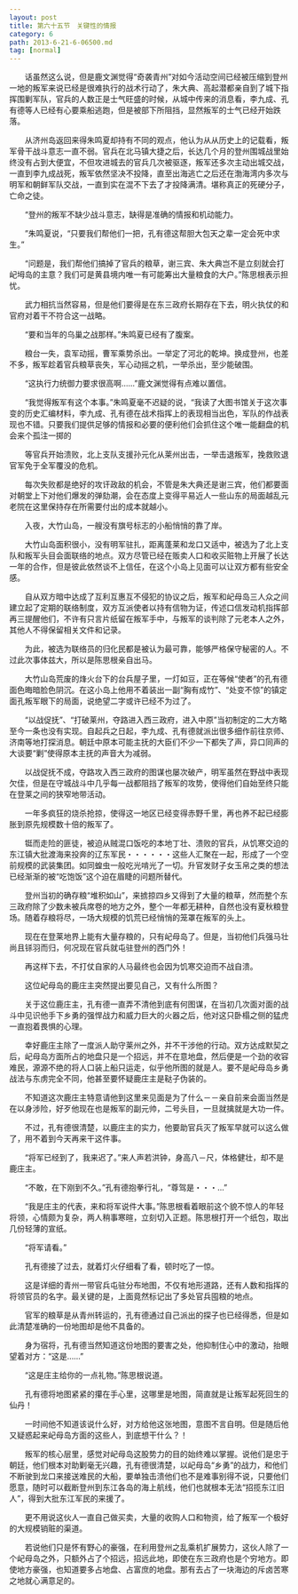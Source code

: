 ```yaml
---
layout: post
title: 第六十五节　关键性的情报
category: 6
path: 2013-6-21-6-06500.md
tag: [normal]
---
```


　　话虽然这么说，但是鹿文渊觉得“奇袭青州”对如今活动空间已经被压缩到登州一地的叛军来说已经是很难执行的战术行动了，朱大典、高起潜都亲自到了城下指挥围剿军队，官兵的人数正是士气旺盛的时候，从城中传来的消息看，李九成、孔有德等人已经有心要乘船逃跑，但是被部下所阻挡，显然叛军的士气已经开始跌落。

　　从济州岛返回来得朱鸣夏却持有不同的观点，他认为从从历史上的记载看，叛军骨干战斗意志一直不弱。官兵在北马镇大捷之后，长达几个月的登州围城战里始终没有占到大便宜，不但攻进城去的官兵几次被驱逐，叛军还多次主动出城交战，一直到李九成战死，叛军依然坚决不投降，直至出海逃亡之后还在渤海湾内多次与明军和朝鲜军队交战，一直到实在混不下去了才投降满清。堪称真正的死硬分子，亡命之徒。

　　“登州的叛军不缺少战斗意志，缺得是准确的情报和机动能力。

　　”朱鸣夏说，“只要我们帮他们一把，孔有德这帮胆大包天之辈一定会死中求生。”

　　“问题是，我们帮他们搞掉了官兵的粮草，谢三宾、朱大典岂不是立刻就会打屺坶岛的主意？我们可是黄县境内唯一有可能筹出大量粮食的大户。”陈思根表示担忧。

　　武力相抗当然容易，但是他们要得是在东三政府长期存在下去，明火执仗的和官府对着干不符合这一战略。

　　“要和当年的乌巢之战那样。”朱鸣夏已经有了腹案。

　　粮台一失，袁军动摇，曹军乘势杀出。一举定了河北的乾坤。换成登州，也差不多，叛军趁着官兵粮草丧失，军心动摇之机，一举杀出，至少能破围。

　　“这执行力统御力要求很高啊……”鹿文渊觉得有点难以置信。

　　“我觉得叛军有这个本事。”朱鸣夏毫不迟疑的说，“我读了大图书馆关于这次事变的历史汇编材料，李九成、孔有德在战术指挥上的表现相当出色，军队的作战表现也不错。只要我们提供足够的情报和必要的便利他们会抓住这个唯一能翻盘的机会来个孤注一掷的

　　等官兵开始溃败，北上支队支援孙元化从莱州出击，一举击退叛军，挽救败退官军免于全军覆没的危机。

　　每次失败都是绝好的攻讦政敌的机会，不管是朱大典还是谢三宾，他们都要面对朝堂上下对他们爆发的弹劾潮，会在态度上变得平易近人一些山东的局面越乱元老院在这里保持存在所需要付出的成本就越小。

　　入夜，大竹山岛，一艘没有旗号标志的小船悄悄的靠了岸。

　　大竹山岛面积很小，没有明军驻扎，距离蓬莱和龙口又适中，被选为了北上支队和叛军头目会面联络的地点。双方尽管已经在贩卖人口和收买赃物上开展了长达一年的合作，但是彼此依然谈不上信任，在这个小岛上见面可以让双方都有些安全感。

　　自从双方暗中达成了互利互惠互不侵犯的协议之后，叛军和屺母岛三人众之间建立起了定期的联络制度，双方互派使者以持有信物为证，传述口信发动机指挥部再三提醒他们，不许有只言片纸留在叛军手中，与叛军的谈判除了元老本人之外，其他人不得保留相关文件和记录。

　　为此，被选为联络员的归化民都是被认为最可靠，能够严格保守秘密的人。不过此次事体兹大，所以是陈思根亲自出马。

　　大竹山岛荒废的烽火台下的台兵屋子里，一灯如豆，正在等候“使者”的孔有德面色晦暗脸色阴沉。在这小岛上他用不着装出一副“胸有成竹”、“处变不惊”的镇定面孔叛军眼下的局面，说绝望二字或许已经不为过了。

　　“以战促抚”、“打破莱州，夺路进入西三政府，进入中原”当初制定的二大方略至今一条也没有实现。自起兵之日起，李九成、孔有德就派出很多细作前往京师、济南等地打探消息。朝廷中原本可能主抚的大臣们不少一下都失了声，异口同声的大谈要“剿”使得原本主抚的声音大为减弱。

　　以战促抚不成，夺路攻入西三政府的图谋也屡次破产，明军虽然在野战中表现欠佳，但是在守城战斗中几乎每一战都阻挡了叛军的攻势，使得他们自始至终只能在登莱之间的狭窄地带活动。

　　一年多疯狂的烧杀抢掠，使得这一地区已经变得赤野千里，再也养不起已经膨胀到原先规模数十倍的叛军了。

　　铤而走险的匪徒，被迫从贼混口饭吃的本地丁壮、溃败的官兵，从饥寒交迫的东江镇大批渡海来投奔的辽东军民・・・・・・这些人汇聚在一起，形成了一个空前规模的武装集团。如同蝗虫一般吃光啃光了一切。升官发财子女玉帛之类的想法已经渐渐的被“吃饱饭”这个迫在眉睫的问题所替代。

　　登州当初的确存粮“堆积如山”，来掳掠四乡又得到了大量的粮草，然而整个东三政府除了少数未被兵席卷的地方之外，整个一年都无耕种，自然也没有夏秋粮登场。随着存粮将尽，一场大规模的饥荒已经悄悄的笼罩在叛军的头上。

　　现在在登莱地界上能有大量存粮的，只有屺母岛了。但是，当初他们兵强马壮尚且铩羽而归，何况现在官兵就屯驻登州的西门外！

　　再这样下去，不打仗自家的人马最终也会因为饥寒交迫而不战自溃。

　　这位屺母岛的鹿庄主突然提出要见自己，又有什么所图？

　　关于这位鹿庄主，孔有德一直弄不清他到底有何图谋，在当初几次面对面的战斗中见识他手下乡勇的强悍战力和威力巨大的火器之后，他对这只卧榻之侧的猛虎一直抱着畏惧的心理。

　　幸好鹿庄主除了一度派人助守莱州之外，并不干涉他的行动。双方达成默契之后，屺母岛方面所占的地盘只是一个招远，并不在意地盘，然后便是一个劲的收容难民，源源不绝的将人口装上船只运走，似乎他所图的就是人。要不是屺母岛乡勇战法与东虏完全不同，他甚至要怀疑鹿庄主是鞑子伪装的。

　　不知道这次鹿庄主特意请他到这里来见面是为了什么－－亲自前来会面当然是在以身涉险，好歹他现在也是叛军的副元帅，二号头目，一旦就擒就是大功一件。

　　不过，孔有德很清楚，以鹿庄主的实力，他要助官兵灭了叛军早就可以这么做了，用不着到今天再来干这件事。

　　“将军已经到了，我来迟了。”来人声若洪钟，身高八－尺，体格健壮，却不是鹿庄主。

　　“不敢，在下刚到不久。”孔有德抱拳行礼，“尊驾是・・・…”

　　“我是庄主的代表，来和将军说件大事。”陈思根看着眼前这个貌不惊人的年轻将领，心情颇为复杂，两人稍事寒暄，立刻切入正题。陈思根打开一个纸包，取出几份轻薄的宣纸。

　　“将军请看。”

　　孔有德接了过去，就着灯火仔细看了看，顿时吃了一惊。

　　这是详细的青州一带官兵屯驻分布地图，不仅有地形道路，还有人数和指挥的将领官员的名字。最关键的是，上面竟然标记出了多处官兵囤粮的地点。

　　官军的粮草是从青州转运的，孔有德通过自己派出的探子也已经得悉，但是如此清楚准确的一份地图却是他不具备的。

　　身为宿将，孔有德当然知道这份地图的要害之处，他抑制住心中的激动，抬眼望着对方：“这是……”

　　“这是庄主给你的一点礼物。”陈思根说道。

　　孔有德将地图紧紧的攥在手心里，这哪里是地图，简直就是让叛军起死回生的仙丹！

　　一时间他不知道该说什么好，对方给他这张地图，意图不言自明。但是随后他又疑惑起来屺母岛方面的这些人，到底想干什么？！

　　叛军的核心层里，感觉对屺母岛这股势力的目的始终难以掌握。说他们是忠于朝廷，他们根本对助剿毫无兴趣，孔有德很清楚，以屺母岛“乡勇”的战力，和他们不断驶到龙口来接送难民的大船，要单独击溃他们也不是难事别得不说，只要他们愿意，随时可以截断登州到东江各岛的海上航线，他们也就根本无法“招揽东江旧人”，得到大批东江军民的来援了。

　　更不用说这伙人一直自己做买卖，大量的收购人口和物资，给了叛军一个极好的大规模销赃的渠道。

　　若说他们只是怀有野心的豪强，在利用登州之乱乘机扩展势力，这伙人除了一个屺母岛之外，只额外占了个招远，招远此地，即使在东三政府也是个穷地方。即使地方豪强，也知道要多占地盘、占富庶的地盘。那有去占了一块海边的斥卤苦寒之地就心满意足的。
